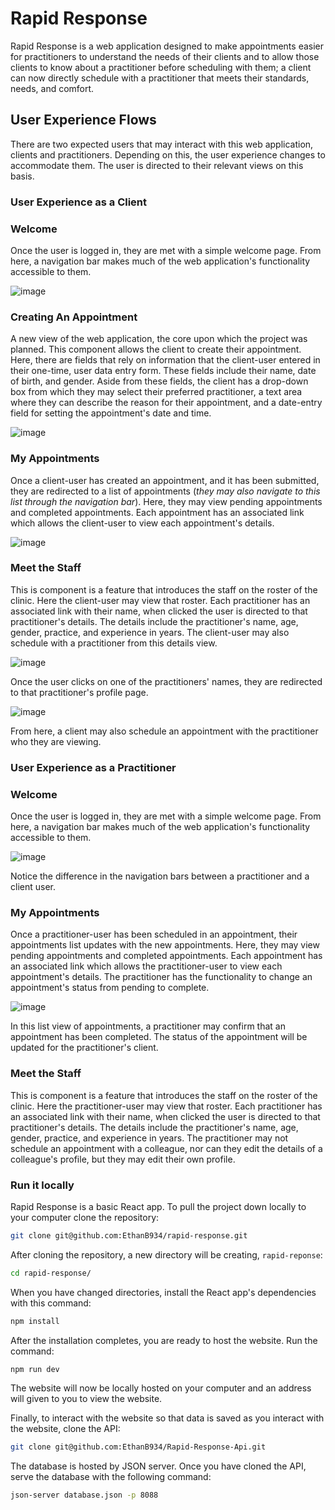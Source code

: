 # Rapid Response
Rapid Response is a web application designed to make appointments easier for practitioners to understand the needs of their clients and to allow those clients to know about a practitioner before scheduling with them; a client can now directly schedule with a practitioner that meets their standards, needs, and comfort. 

## User Experience Flows
There are two expected users that may interact with this web application, clients and practitioners. Depending on this, the user experience changes to accommodate them. The user is directed to their relevant views on this basis. 

### User Experience as a Client

### **Welcome**
Once the user is logged in, they are met with a simple welcome page. From here, a navigation bar makes much of the web application's functionality accessible to them.

![image](https://github.com/user-attachments/assets/57f1862b-0587-493a-aa79-ede9cc34dbbe)

### **Creating An Appointment**
A new view of the web application, the core upon which the project was planned. This component allows the client to create their appointment. Here, there are fields that rely on information that the client-user entered in their one-time, user data entry form. These fields include their name, date of birth, and gender. Aside from these fields, the client has a drop-down box from which they may select their preferred practitioner, a text area where they can describe the reason for their appointment, and a date-entry field for setting the appointment's date and time.

![image](https://github.com/user-attachments/assets/428aa471-9d4e-4d35-a88e-4199008b8ab1)

### **My Appointments**

Once a client-user has created an appointment, and it has been submitted, they are redirected to a list of appointments (*they may also navigate to this list through the navigation bar*). Here, they may view pending appointments and completed appointments. Each appointment has an associated link which allows the client-user to view each appointment's details. 

![image](https://github.com/user-attachments/assets/508e6b91-c30a-41bc-825c-77198a86e6a1)

### **Meet the Staff**

This is component is a feature that introduces the staff on the roster of the clinic. Here the client-user may view that roster. Each practitioner has an associated link with their name, when clicked the user is directed to that practitioner's details. The details include the practitioner's name, age, gender, practice, and experience in years. The client-user may also schedule with a practitioner from this details view.

![image](https://github.com/user-attachments/assets/02fd0631-b934-47d5-91be-a962098a392d)

Once the user clicks on one of the practitioners' names, they are redirected to that practitioner's profile page.

![image](https://github.com/user-attachments/assets/b15fe53c-20c8-49b5-afd8-baaf0c92a7a2)

From here, a client may also schedule an appointment with the practitioner who they are viewing. 

### User Experience as a Practitioner

### **Welcome**

Once the user is logged in, they are met with a simple welcome page. From here, a navigation bar makes much of the web application's functionality accessible to them.

![image](https://github.com/user-attachments/assets/ec0d2c8d-cc05-4b09-9348-82d730a5daf6)

Notice the difference in the navigation bars between a practitioner and a client user.

### **My Appointments**

Once a practitioner-user has been scheduled in an appointment, their appointments list updates with the new appointments. Here, they may view pending appointments and completed appointments. Each appointment has an associated link which allows the practitioner-user to view each appointment's details. The practitioner has the functionality to change an appointment's status from pending to complete.

![image](https://github.com/user-attachments/assets/9a9ca0c6-14bc-47b2-a293-03f8731f6dcd)

In this list view of appointments, a practitioner may confirm that an appointment has been completed. The status of the appointment will be updated for the practitioner's client.

### **Meet the Staff**

This is component is a feature that introduces the staff on the roster of the clinic. Here the practitioner-user may view that roster. Each practitioner has an associated link with their name, when clicked the user is directed to that practitioner's details. The details include the practitioner's name, age, gender, practice, and experience in years. The practitioner may not schedule an appointment with a colleague, nor can they edit the details of a colleague's profile, but they may edit their own profile.


### **Run it locally**

Rapid Response is a basic React app. To pull the project down locally to your computer clone the repository:
```bash
git clone git@github.com:EthanB934/rapid-response.git
```

After cloning the repository, a new directory will be creating, `rapid-reponse`:

```bash
cd rapid-response/
```

When you have changed directories, install the React app's dependencies with this command:

```bash
npm install
```

After the installation completes, you are ready to host the website. Run the command:

```bash
npm run dev
```

The website will now be locally hosted on your computer and an address will given to you to view the website. 

Finally, to interact with the website so that data is saved as you interact with the website, clone the API:

```bash
git clone git@github.com:EthanB934/Rapid-Response-Api.git
```

The database is hosted by JSON server. Once you have cloned the API, serve the database with the following command:

```bash
json-server database.json -p 8088
```
